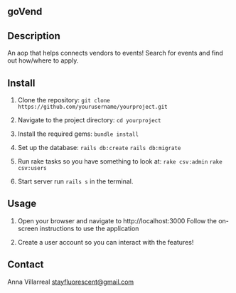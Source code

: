 
## goVend


## Description
An aop that helps connects vendors to events! Search for events and find out how/where to apply. 


## Install

1. Clone the repository:
`git clone https://github.com/yourusername/yourproject.git`

2. Navigate to the project directory:
`cd yourproject`

3. Install the required gems:
`bundle install`

4. Set up the database:
`rails db:create`
`rails db:migrate`

5. Run rake tasks so you have something to look at:
`rake csv:admin`
`rake csv:users`

6. Start server
run `rails s` in the terminal.


## Usage 

1. Open your browser and navigate to http://localhost:3000
Follow the on-screen instructions to use the application

2. Create a user account so you can interact with the features!

## Contact

Anna Villarreal [stayfluorescent@gmail.com](mailto:stayfluorescence@gmail.com)

